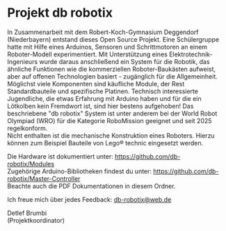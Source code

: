 # Projekt db robotix
In Zusammenarbeit mit dem Robert-Koch-Gymnasium Deggendorf (Niederbayern) entstand dieses Open Source Projekt. Eine Schülergruppe hatte mit Hilfe eines Arduinos, Sensoren und Schrittmotoren an einem Roboter-Modell experimentiert. Mit Unterstützung eines Elektrotechnik-Ingenieurs wurde daraus anschließend ein System für die Robotik, das ähnliche Funktionen wie die kommerziellen Roboter-Baukästen aufweist, aber auf offenen Technologien basiert - zugänglich für die Allgemeinheit. <br>
Möglichst viele Komponenten sind käufliche Module, der Rest Standardbauteile und spezifische Platinen. Technisch interessierte Jugendliche, die etwas Erfahrung mit Arduino haben und für die ein Lötkolben kein Fremdwort ist, sind hier bestens aufgehoben!
Das beschriebene "db robotix" System ist unter anderem bei der World Robot Olympiad (WRO) für die Kategorie RoboMission geeignet und seit 2025 regelkonform. <br>
Nicht enthalten ist die mechanische Konstruktion eines Roboters. Hierzu können zum Beispiel Bauteile von Lego&#174; technic eingesetzt werden.

Die Hardware ist dokumentiert unter: https://github.com/db-robotix/Modules <br>
Zugehörige Arduino-Bibliotheken findest du unter: https://github.com/db-robotix/Master-Controller <br>
Beachte auch die PDF Dokumentationen in diesem Ordner.

Ich freue mich über jedes Feedback: db-robotix@web.de

Detlef Brumbi <br>
(Projektkoordinator)
